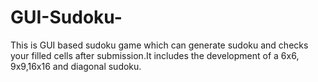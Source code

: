 # GUI-Sudoku-
This is GUI based sudoku game which can generate sudoku and checks your filled cells after submission.It includes the development of a 6x6, 9x9,16x16 and diagonal sudoku.
